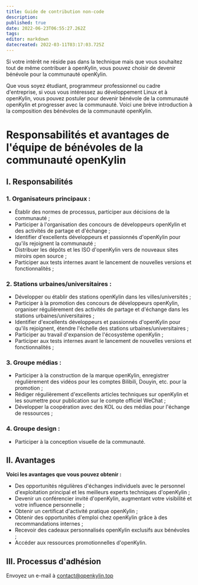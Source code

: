 ```yaml
---
title: Guide de contribution non-code
description:
published: true
date: 2022-06-23T06:55:27.262Z
tags:
editor: markdown
datecreated: 2022-03-11T03:17:03.725Z
---
```


Si votre intérêt ne réside pas dans la technique mais que vous souhaitez tout de même contribuer à openKylin, vous pouvez choisir de devenir bénévole pour la communauté openKylin.

Que vous soyez étudiant, programmeur professionnel ou cadre d'entreprise, si vous vous intéressez au développement Linux et à openKylin, vous pouvez postuler pour devenir bénévole de la communauté openKylin et progresser avec la communauté. Voici une brève introduction à la composition des bénévoles de la communauté openKylin.

# Responsabilités et avantages de l'équipe de bénévoles de la communauté openKylin

## I. Responsabilités

### 1. Organisateurs principaux :
* Établir des normes de processus, participer aux décisions de la communauté ;
* Participer à l'organisation des concours de développeurs openKylin et des activités de partage et d'échange ;
* Identifier d'excellents développeurs et passionnés d'openKylin pour qu'ils rejoignent la communauté ;
* Distribuer les dépôts et les ISO d'openKylin vers de nouveaux sites miroirs open source ;
* Participer aux tests internes avant le lancement de nouvelles versions et fonctionnalités ;

### 2. Stations urbaines/universitaires :
* Développer ou établir des stations openKylin dans les villes/universités ;
* Participer à la promotion des concours de développeurs openKylin, organiser régulièrement des activités de partage et d'échange dans les stations urbaines/universitaires ;
* Identifier d'excellents développeurs et passionnés d'openKylin pour qu'ils rejoignent, étendre l'échelle des stations urbaines/universitaires ;
* Participer au travail d'expansion de l'écosystème openKylin ;
* Participer aux tests internes avant le lancement de nouvelles versions et fonctionnalités ;

### 3. Groupe médias :
* Participer à la construction de la marque openKylin, enregistrer régulièrement des vidéos pour les comptes Bilibili, Douyin, etc. pour la promotion ;
* Rédiger régulièrement d'excellents articles techniques sur openKylin et les soumettre pour publication sur le compte officiel WeChat ;
* Développer la coopération avec des KOL ou des médias pour l'échange de ressources ;

### 4. Groupe design :
* Participer à la conception visuelle de la communauté.

## II. Avantages

**Voici les avantages que vous pouvez obtenir :**
* Des opportunités régulières d'échanges individuels avec le personnel d'exploitation principal et les meilleurs experts techniques d'openKylin ;
* Devenir un conférencier invité d'openKylin, augmentant votre visibilité et votre influence personnelle ;
* Obtenir un certificat d'activité pratique openKylin ;
* Obtenir des opportunités d'emploi chez openKylin grâce à des recommandations internes ;
* Recevoir des cadeaux personnalisés openKylin exclusifs aux bénévoles ;
* Accéder aux ressources promotionnelles d'openKylin.

## III. Processus d'adhésion

Envoyez un e-mail à contact@openkylin.top

<!--
**TODO** Un lien doit être ajouté ici
1. [Cliquez ici](http://ubuntukylin.mikecrm.com/esMVHxQ) ou scannez le QR code ci-dessous pour remplir le formulaire de candidature :
 **TODO** Un QR code d'adhésion est nécessaire ici
2. Le responsable du groupe/de la ville/de l'université correspondant examinera le formulaire de candidature ;
3. Le responsable vous contactera et vous répondra dans les 7 jours ouvrables. -->